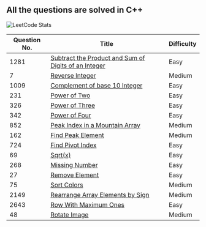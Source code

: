 ## All the questions are solved in C++

<!-- |   Question No.         | [dfjshbfjbjsbfgs](linkhere) |  difficulty here          | -->
![LeetCode Stats](https://leetcard.jacoblin.cool/jitendra23_?theme=transparent&font=Cardo)

| Question No. | Title                       | Difficulty |
| ------------ | --------------------------- | ---------- |
| 1281            | [Subtract the Product and Sum of Digits of an Integer](https://leetcode.com/problems/subtract-the-product-and-sum-of-digits-of-an-integer/description/) |    Easy        |
| 7            | [Reverse Integer](https://leetcode.com/problems/reverse-integer/description/) |    Medium        |
| 1009            | [Complement of base 10 Integer](https://leetcode.com/problems/complement-of-base-10-integer/description/) |    Easy        |
| 231            | [Power of Two](https://leetcode.com/problems/power-of-two/description/) |    Easy        |
| 326            | [Power of Three](https://leetcode.com/problems/power-of-three/description/) |    Easy        |
| 342            | [Power of Four](https://leetcode.com/problems/power-of-four/description/) |    Easy        |
| 852            | [Peak Index in a Mountain Array](https://leetcode.com/problems/peak-index-in-a-mountain-array/description/) |    Medium        |
| 162            | [Find Peak Element](https://leetcode.com/problems/find-peak-element/description/) |    Medium        |
| 724            | [Find Pivot Index](https://leetcode.com/problems/find-pivot-index/description/) |    Easy        |
| 69            | [Sqrt(x)](https://leetcode.com/problems/sqrtx/description/) |    Easy        |
| 268            | [Missing Number](https://leetcode.com/problems/missing-number/description/) |    Easy        |
| 27            | [Remove Element](https://leetcode.com/problems/remove-element/description/) |    Easy        |
| 75            | [Sort Colors](https://leetcode.com/problems/sort-colors/description/) |    Medium        |
| 2149            | [Rearrange Array Elements by Sign](https://leetcode.com/problems/rearrange-array-elements-by-sign/description/) |    Medium        |
| 2643            | [Row With Maximum Ones](https://leetcode.com/problems/row-with-maximum-ones/description/) |    Easy        |
| 48            | [Rotate Image](https://leetcode.com/problems/rotate-image/description/) |    Medium        |



